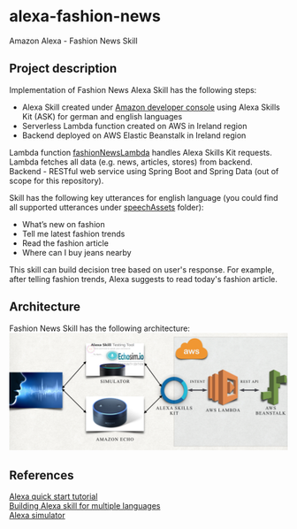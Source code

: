 # alexa-fashion-news
Amazon Alexa - Fashion News Skill 

## Project description

Implementation of Fashion News Alexa Skill has the following steps:
<ul>
    <li>Alexa Skill created under <a href="https://developer.amazon.com/alexa-skills-kit">Amazon developer console</a> using Alexa Skills Kit (ASK) for german and english languages</li>
    <li>Serverless Lambda function created on AWS in Ireland region</li>
    <li>Backend deployed on AWS Elastic Beanstalk in Ireland region</li>
</ul>

Lambda function <a href="src/fashionNewsLambda.py">fashionNewsLambda</a> handles Alexa Skills Kit requests. Lambda fetches all data (e.g. news, articles, stores) from backend.
<br>
Backend - RESTful web service using Spring Boot and Spring Data (out of scope for this repository).
<br>

Skill has the following key utterances for english language (you could find all supported utterances under <a href="speechAssets">speechAssets</a> folder):
- What’s new on fashion
- Tell me latest fashion trends 
- Read the fashion article
- Where can I buy jeans nearby

This skill can build decision tree based on user's response. 
For example, after telling fashion trends, Alexa suggests to read today's fashion article.
 
## Architecture

Fashion News Skill has the following architecture:
![Alexa Skill architecture](img/alexa-fashion-news-architecture.png)

## References
<a href="https://developer.amazon.com/alexa-skills-kit/alexa-skill-quick-start-tutorial">Alexa quick start tutorial</a>
<br>
<a href="https://developer.amazon.com/blogs/post/Tx2XUAQ741IYQI4/How-to-Build-a-Multi-Language-Alexa-Skill">Building Alexa skill for multiple languages</a>
<br>
<a href="https://echosim.io">Alexa simulator</a>




